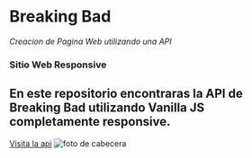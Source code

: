 #  Breaking Bad


_Creacion de Pagina Web utilizando una API_

### Sitio Web Responsive


En este repositorio encontraras la API de Breaking Bad utilizando Vanilla JS completamente responsive.
---------------------------------------------------------------------------------------
[Visita la api](https://breakingbadapi.com)
![foto de cabecera](https://fondosmil.com/fondo/42186.jpg)
